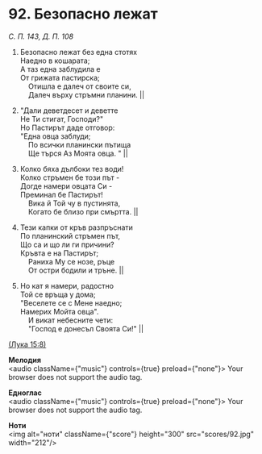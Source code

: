 # 92. Безопасно лежат  

*С. П. 143, Д. П. 108*  

1. Безопасно лежат без една стотях  
Наедно в кошарата;  
А таз една заблудила е  
От грижата пастирска;  
    Отишла е далеч от своите си,  
    Далеч върху стръмни планини. ||  

2. "Дали деветдесет и деветте  
Не Ти стигат, Господи?"  
Но Пастирът даде отговор:  
"Една овца заблуди;  
    По всички планински пътища  
    Ще търся Аз Моята овца. " ||  

3. Колко бяха дълбоки тез води!  
Колко стръмен бе този път -  
Догде намери овцата Си -  
Преминал бе Пастирът!  
    Вика й Той чу в пустинята,  
    Когато бе близо при смъртта. ||  

4. Тези капки от кръв разпръснати  
По планинский стръмен път,  
Що са и що ли ги причини?  
Кръвта е на Пастирът;  
    Раниха Му се нозе, ръце  
    От остри бодили и тръне. ||  

5. Но кат я намери, радостно  
Той се връща у дома;  
"Веселете се с Мене наедно;  
Намерих Мойта овца".  
    И викат небесните чети:  
    "Господ е донесъл Своята Си!" ||  

[(Лука 15:8)](http://biblia.bg/index.php?k=42&g=15&s=8)  

__Мелодия__  
<audio className={"music"} controls={true} preload={"none"}><source src="mp3/92.mp3" type="audio/mpeg"/>
Your browser does not support the audio tag.
</audio>  

__Едноглас__  
<audio className={"music"} controls={true} preload={"none"}><source src="transp/92.mp3" type="audio/mpeg"/>
Your browser does not support the audio tag.
</audio>  

__Ноти__  
<img alt="ноти" className={"score"} height="300" src="scores/92.jpg" width="212"/>
